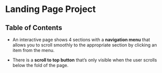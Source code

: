 # Landing Page Project

## Table of Contents

* An interactive page shows 4 sections with a **navigation menu** that allows you to scroll smoothly to the appropriate section by clicking an item from the menu. 

* There is a **scroll to top button** that’s only visible when the user scrolls below the fold of the page.

